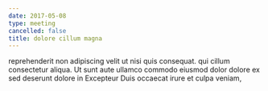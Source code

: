 ```yaml
---
date: 2017-05-08
type: meeting
cancelled: false
title: dolore cillum magna
---
```

reprehenderit non adipiscing velit ut nisi quis consequat. qui cillum consectetur aliqua. Ut sunt aute ullamco commodo eiusmod dolor dolore ex sed deserunt dolore in Excepteur Duis occaecat irure et culpa veniam,